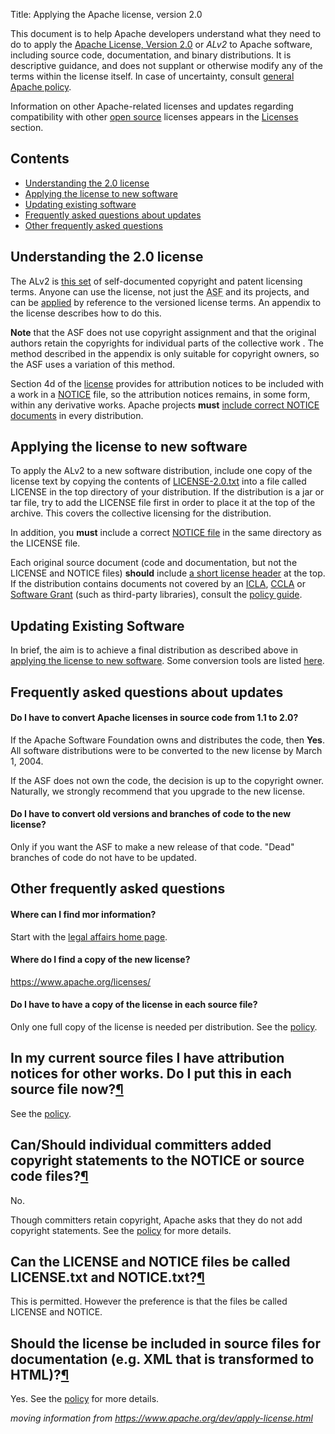 Title: Applying the Apache license, version 2.0

This document is to help Apache developers understand what they need to do to apply the <a href="https://www.apache.org/licenses/LICENSE-2.0" target="_blank">Apache License, Version 2.0</a> or _ALv2_ to Apache software, including source code, documentation, and binary distributions. It is descriptive guidance, and does not supplant or otherwise modify any of the terms within the license itself. In case of uncertainty, consult <a href="https://www.apache.org/legal" target="_blank">general Apache policy</a>.

Information on other Apache-related licenses and updates regarding compatibility with other <a href="https://www.opensource.org" taarget="_blank">open source</a> licenses appears in the <a href="https://www.apache.org/licenses/" target="_blank">Licenses</a> section.

<h2>Contents</h2>

<ul>
<li><a href="#license">Understanding the 2.0 license</a></li>
<li><a href="#new">Applying the license to new software</a></li>
<li><a href="#existing">Updating existing software</a></li>
<li><a href="#faq-existing">Frequently asked questions about updates</a></li>
<li><a href="#faq">Other frequently asked questions</a></li>
</ul>
  

<h2 id="license">Understanding the 2.0 license</h2>
<p>The ALv2 is <a href="https://www.apache.org/licenses/LICENSE-2.0.txt" target="_blank">this set</a> of self-documented copyright and patent licensing terms. Anyone can use the license, not just the <abbr title="Apache Software Foundation">ASF</abbr> and its projects, and can be <a href="https://www.apache.org/licenses/LICENSE-2.0.html#apply" target="_blank">applied</a> by reference to the versioned license terms. An appendix to the license describes how to do this.

**Note** that the ASF does not use copyright assignment and that the original authors retain the copyrights for individual parts of the collective work . The method described in the appendix is only suitable for copyright owners, so the ASF uses a variation of
this method.

Section 4d of the <a href="https://www.apache.org/licenses/LICENSE-2.0.txt" target="_blank">license</a> provides for attribution notices to be included with a work in a <a href="https://www.apache.org/licenses/example-NOTICE.txt" target="_blank">NOTICE</a> file, so the attribution notices remains, in some form, within any derivative works. Apache projects **must** <a href="http://www.apache.org/legal/src-headers.html#notice" target="_blank">include correct NOTICE documents</a> in every distribution.
  
<h2 id="new">Applying the license to new software</h2>

To apply the ALv2 to a new software distribution, include one copy of the license text by copying the contents of <a href="https://www.apache.org/licenses/LICENSE-2.0.txt" Target="_blank">LICENSE-2.0.txt</a> into a file called LICENSE in the top directory of your distribution. If the distribution is a jar or tar file, try to add the LICENSE file first in order to place it at the top of the archive. This covers the collective licensing for the distribution.

In addition, you **must** include a correct <a href="https://www.apache.org/legal/src-headers.html#notice" target="_blank">NOTICE file</a> in the same directory as the LICENSE file.

Each original source document (code and documentation, but not the LICENSE and NOTICE files) **should** include <a href="https://www.apache.org/legal/src-headers.html#headers" target="_blank"> a short license header</a> at the top. If the distribution contains  documents not covered by an <a href="https://www.apache.org/licenses/icla.txt" target="_blank">ICLA</a>,
<a href="https://www.apache.org/licenses/cla-corporate.txt" target="_blank">CCLA</a> or <a href="https://www.apache.org/licenses/software-grant.txt" target="_blank">Software Grant</a> (such as third-party libraries), consult the <a href="https://www.apache.org/legal/resolved.html" target="_blank">policy guide</a>.

<h2 id="existing">Updating Existing Software</h2>

<p>In brief, the aim is to achieve a final distribution as described above in <a href="#new">applying the license to new software</a>. Some conversion tools are listed <a href="http://www.apache.org/legal/src-headers.html#faq-update-scripts">here</a>.</p>

<h2 id="faq-existing">Frequently asked questions about updates</h2>

<h4 id="convert_to_2_0">Do I have to convert Apache licenses in source code from 1.1 to 2.0?</h4>

If the Apache Software Foundation owns and distributes the code, then <strong>Yes</strong>. All software distributions were to be converted to the new license by March 1, 2004.

If the ASF does not own the code, the decision is up to the copyright owner.  Naturally, we strongly recommend that you upgrade to the new license.

<h4 id="conversion">Do I have to convert old versions and branches of code to the new license?</h4>

Only if you want the ASF to make a new release of that code. "Dead" branches of code do not have to be updated.

<h2 id="faq">Other frequently asked questions</h2>

<h4 id="info-whereis">Where can I find mor information?</h4>

Start with the <a href="https://www.apache.org/legal" target="_blank">legal affairs home page</a>.

<h4 id="license-whereis">Where do I find a copy of the new license?</h4>

<a href="https://www.apache.org/licenses/" target="_blank">https://www.apache.org/licenses/</a>

<h4 id="copy-per-file">Do I have to have a copy of the license in each source file?</h4>

<p>Only one full copy of the license is needed per distribution.
See the <a href="http://www.apache.org/legal/src-headers.html">policy</a>.</p>
<h2 id="attribution">In my current source files I have attribution notices for other works. Do I put this in each source file now?<a class="headerlink" href="#attribution" title="Permanent link">&para;</a></h2>
<p>See the <a href="http://www.apache.org/legal/src-headers.html">policy</a>.</p>
<h2 id="contributor-copyright">Can/Should individual committers added copyright statements to the NOTICE or source code files?<a class="headerlink" href="#contributor-copyright" title="Permanent link">&para;</a></h2>
<p>No.</p>
<p>Though committers retain copyright, Apache asks that they do not add copyright
statements.  See the <a href="http://www.apache.org/legal/src-headers.html">policy</a>
for more details.</p>
<h2 id="license-file-name">Can the LICENSE and NOTICE files be called LICENSE.txt and NOTICE.txt?<a class="headerlink" href="#license-file-name" title="Permanent link">&para;</a></h2>
<p>This is permitted.  However the preference is that the files be called LICENSE
and NOTICE.</p>
<h2 id="license-include">Should the license be included in source files for documentation (e.g. XML that is transformed to HTML)?<a class="headerlink" href="#license-include" title="Permanent link">&para;</a></h2>
<p>Yes. See the <a href="http://www.apache.org/legal/src-headers.html">policy</a> for more
details.</p></div>

_moving information from https://www.apache.org/dev/apply-license.html_

